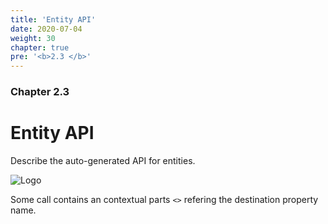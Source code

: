 ```yaml
---
title: 'Entity API'
date: 2020-07-04
weight: 30
chapter: true
pre: '<b>2.3 </b>'
---
```


### Chapter 2.3

# Entity API

Describe the auto-generated API for entities.

![Logo](/img/goblin-blupi-entity-api.png?width=700px)

Some call contains an contextual parts `<>` refering the destination property
name.
